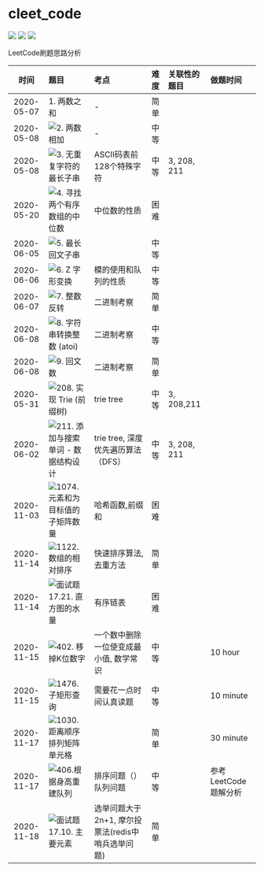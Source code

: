 # cleet_code

[![](https://img.shields.io/badge/zhihu-%E7%9F%A5%E4%B9%8E-blue)](https://www.zhihu.com/people/chensong-1-90)
[![](https://img.shields.io/badge/csdn-CSDN-red)](https://blog.csdn.net/Poisx)
[![](https://img.shields.io/badge/LeetCode-%E5%8A%9B%E6%89%A3-green)](https://leetcode-cn.com/u/chen-song-3)

LeetCode刷题思路分析


|时间|题目|考点|难度|关联性的题目|做题时间|
|:---:|:---|:---|:---|:---|:---|
|2020-05-07|1. 两数之和|-|简单||
|2020-05-08|![2. 两数相加](https://github.com/chensongpoixs/cleet_code/tree/master/2.add_two_numbers "2. 两数相加")|-|中等||
|2020-05-08|![3. 无重复字符的最长子串](https://github.com/chensongpoixs/cleet_code/tree/master/3.longest_substring_without_repeating_characters "3. 无重复字符的最长子串")|ASCII码表前128个特殊字符|中等|3, 208, 211|
|2020-05-20|![4. 寻找两个有序数组的中位数](https://github.com/chensongpoixs/cleet_code/tree/master/4.find_the_median_of_two_positive_arrays "4. 寻找两个有序数组的中位数")|中位数的性质|困难||
|2020-06-05|![5. 最长回文子串](https://github.com/chensongpoixs/cleet_code/tree/master/5.longest_palindromic_substring "5. 最长回文子串")||中等||
|2020-06-06|![6. Z 字形变换](https://github.com/chensongpoixs/cleet_code/tree/master/6.zigzag_conversion "6. Z 字形变换")|模的使用和队列的性质|中等||
|2020-06-07|![7. 整数反转](https://github.com/chensongpoixs/cleet_code/tree/master/7.reverse_integer "7. 整数反转")|二进制考察|简单||
|2020-06-08|![8. 字符串转换整数 (atoi)](https://github.com/chensongpoixs/cleet_code/tree/master/8.string_to_integer "8. 字符串转换整数 (atoi)")|二进制考察|中等||
|2020-06-08|![9. 回文数](https://github.com/chensongpoixs/cleet_code/tree/master/9.palindrome_number "9. 回文数")|二进制考察|简单||
|2020-05-31|![208. 实现 Trie (前缀树)](https://github.com/chensongpoixs/cleet_code/tree/master/208.trie_tree "208.实现 Trie (前缀树)")|trie tree|中等|3, 208,211|
|2020-06-02|![211. 添加与搜索单词 - 数据结构设计](https://github.com/chensongpoixs/cleet_code/tree/master/211.add_and_search_word "211. 添加与搜索单词 - 数据结构设计")|trie tree, 深度优先遍历算法（DFS）|中等|3, 208, 211|
|2020-11-03|![1074.元素和为目标值的子矩阵数量]( "1074.元素和为目标值的子矩阵数量")|哈希函数,前缀和|困难||
|2020-11-14|![1122. 数组的相对排序](https://github.com/chensongpoixs/cleet_code/tree/master/1122.%E6%95%B0%E7%BB%84%E7%9A%84%E7%9B%B8%E5%AF%B9%E6%8E%92%E5%BA%8F "1122. 数组的相对排序")|快速排序算法,去重方法|简单||
|2020-11-14|![面试题 17.21. 直方图的水量](https://github.com/chensongpoixs/cleet_code/tree/master/%E9%9D%A2%E8%AF%95%E9%A2%9817.21.%E7%9B%B4%E6%96%B9%E5%9B%BE%E7%9A%84%E6%B0%B4%E9%87%8F "面试题 17.21. 直方图的水量")|有序链表|困难||
|2020-11-15|![402. 移掉K位数字](https://github.com/chensongpoixs/cleet_code/tree/master/402.%E7%A7%BB%E6%8E%89K%E4%BD%8D%E6%95%B0%E5%AD%97 "402. 移掉K位数字")|一个数中删除一位使变成最小值, 数学常识|中等||10 hour|
|2020-11-15|![1476. 子矩形查询](https://github.com/chensongpoixs/cleet_code/tree/master/1476.%E5%AD%90%E7%9F%A9%E5%BD%A2%E6%9F%A5%E8%AF%A2 "1476. 子矩形查询")|需要花一点时间认真读题|中等||10 minute|
|2020-11-17|![1030. 距离顺序排列矩阵单元格](https://github.com/chensongpoixs/cleet_code/tree/master "1030. 距离顺序排列矩阵单元格")||简单||30 minute|
|2020-11-17|![406.根据身高重建队列](https://github.com/chensongpoixs/cleet_code/tree/master "406.根据身高重建队列")|排序问题（） 队列问题|中等||参考LeetCode题解分析|
|2020-11-18|![面试题 17.10. 主要元素](https://github.com/chensongpoixs/cleet_code/tree/master "面试题 17.10. 主要元素")|选举问题大于2n+1, 摩尔投票法(redis中哨兵选举问题)|简单|||
